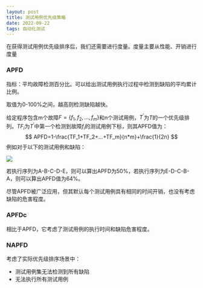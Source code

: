 ```yaml
---
layout: post
title: 测试用例优先级策略
date: 2022-09-22
tags: 自动化测试
---
```


在获得测试用例优先级排序后，我们还需要进行度量。度量主要从性能、开销进行度量

### APFD

指标：平均故障检测百分比。可以给出测试用例执行过程中检测到缺陷的平均累计比例。

取值为0-100%之间，越高则检测缺陷越快。

给定程序包含m个故障$F=\{f_1,f_2,...,f_m\}$和n个测试用例，$T^{'}$为$T$的一个优先级排列。$TF_i$为$T^{'}$中第一个检测到故障$f_i$的测试用例下标，则其APFD值为：
$$
APFD=1-\frac{TF_1+TF_2+...+TF_m}{n*m}+\frac{1}{2n}
$$
例如对于以下的测试用例和缺陷：

![](E:\GithubPage\newtank1.github.io\assets\images\QQ截图20220924163539.png)

若执行序列为A-B-C-D-E，则可以算出APFD为50%，若执行序列为E-D-C-B-A，则可以算出APFD值为64%。

尽管APFD被广泛应用，但其默认每个测试用例具有相同的时间开销，也没有考虑缺陷的危害程度。

### APFDc

相比于APFD，它考虑了测试用例的执行时间和缺陷危害程度。

### NAPFD

考虑了实际优先级排序场景中：

- 测试用例集无法检测到所有缺陷
- 无法执行所有测试用例